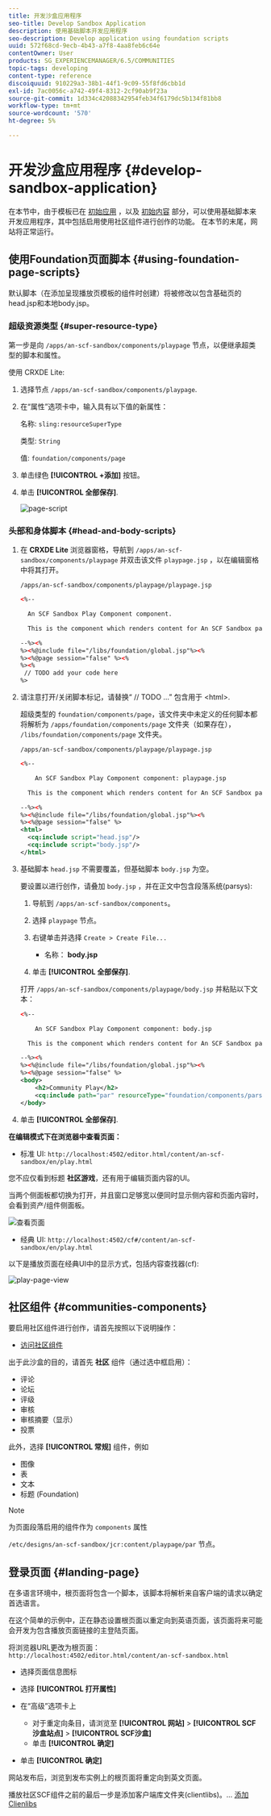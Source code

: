 ```yaml
---
title: 开发沙盒应用程序
seo-title: Develop Sandbox Application
description: 使用基础脚本开发应用程序
seo-description: Develop application using foundation scripts
uuid: 572f68cd-9ecb-4b43-a7f8-4aa8feb6c64e
contentOwner: User
products: SG_EXPERIENCEMANAGER/6.5/COMMUNITIES
topic-tags: developing
content-type: reference
discoiquuid: 910229a3-38b1-44f1-9c09-55f8fd6cbb1d
exl-id: 7ac0056c-a742-49f4-8312-2cf90ab9f23a
source-git-commit: 1d334c42088342954feb34f6179dc5b134f81bb8
workflow-type: tm+mt
source-wordcount: '570'
ht-degree: 5%

---
```


# 开发沙盒应用程序  {#develop-sandbox-application}

在本节中，由于模板已在 [初始应用](initial-app.md) ，以及 [初始内容](initial-content.md) 部分，可以使用基础脚本来开发应用程序，其中包括启用使用社区组件进行创作的功能。 在本节的末尾，网站将正常运行。

## 使用Foundation页面脚本 {#using-foundation-page-scripts}

默认脚本（在添加呈现播放页模板的组件时创建）将被修改以包含基础页的head.jsp和本地body.jsp。

### 超级资源类型 {#super-resource-type}

第一步是向 `/apps/an-scf-sandbox/components/playpage` 节点，以便继承超类型的脚本和属性。

使用 CRXDE Lite:

1. 选择节点 `/apps/an-scf-sandbox/components/playpage`.
1. 在“属性”选项卡中，输入具有以下值的新属性：

   名称: `sling:resourceSuperType`

   类型: `String`

   值: `foundation/components/page`

1. 单击绿色 **[!UICONTROL +添加]** 按钮。
1. 单击 **[!UICONTROL 全部保存]**.

   ![page-script](assets/page-script.png)

### 头部和身体脚本 {#head-and-body-scripts}

1. 在 **CRXDE Lite** 浏览器窗格，导航到 `/apps/an-scf-sandbox/components/playpage` 并双击该文件 `playpage.jsp` ，以在编辑窗格中将其打开。

   `/apps/an-scf-sandbox/components/playpage/playpage.jsp`

   ```xml
   <%--
   
     An SCF Sandbox Play Component component.
   
     This is the component which renders content for An SCF Sandbox page.
   
   --%><%
   %><%@include file="/libs/foundation/global.jsp"%><%
   %><%@page session="false" %><%
   %><%
    // TODO add your code here
   %>
   ```

1. 请注意打开/关闭脚本标记，请替换“ // TODO ...” 包含用于 &lt;html>.

   超级类型的 `foundation/components/page`，该文件夹中未定义的任何脚本都将解析为 `/apps/foundation/components/page` 文件夹（如果存在）， `/libs/foundation/components/page` 文件夹。

   `/apps/an-scf-sandbox/components/playpage/playpage.jsp`

   ```xml
   <%--
   
       An SCF Sandbox Play Component component: playpage.jsp
   
     This is the component which renders content for An SCF Sandbox page.
   
   --%><%
   %><%@include file="/libs/foundation/global.jsp"%><%
   %><%@page session="false" %>
   <html>
     <cq:include script="head.jsp"/>
     <cq:include script="body.jsp"/>
   </html>
   ```

1. 基础脚本 `head.jsp` 不需要覆盖，但基础脚本 `body.jsp` 为空。

   要设置以进行创作，请叠加 `body.jsp` ，并在正文中包含段落系统(parsys):

   1. 导航到 `/apps/an-scf-sandbox/components`。
   1. 选择 `playpage` 节点。
   1. 右键单击并选择 `Create > Create File...`

      * 名称： **body.jsp**
   1. 单击 **[!UICONTROL 全部保存]**.

   打开 `/apps/an-scf-sandbox/components/playpage/body.jsp` 并粘贴以下文本：

   ```xml
   <%--
   
       An SCF Sandbox Play Component component: body.jsp
   
     This is the component which renders content for An SCF Sandbox page.
   
   --%><%
   %><%@include file="/libs/foundation/global.jsp"%><%
   %><%@page session="false" %>
   <body>
       <h2>Community Play</h2>
       <cq:include path="par" resourceType="foundation/components/parsys" />
   </body>
   ```

1. 单击 **[!UICONTROL 全部保存]**.

**在编辑模式下在浏览器中查看页面：**

* 标准 UI: `http://localhost:4502/editor.html/content/an-scf-sandbox/en/play.html`

您不应仅看到标题 **社区游戏**，还有用于编辑页面内容的UI。

当两个侧面板都切换为打开，并且窗口足够宽以便同时显示侧内容和页面内容时，会看到资产/组件侧面板。

![查看页面](assets/view-page.png)

* 经典 UI: `http://localhost:4502/cf#/content/an-scf-sandbox/en/play.html`

以下是播放页面在经典UI中的显示方式，包括内容查找器(cf):

![play-page-view](assets/play-page-view.png)

## 社区组件 {#communities-components}

要启用社区组件进行创作，请首先按照以下说明操作：

* [访问社区组件](basics.md#accessing-communities-components)

出于此沙盒的目的，请首先 **社区** 组件（通过选中框启用）：

* 评论
* 论坛
* 评级
* 审核
* 审核摘要（显示）
* 投票

此外，选择 **[!UICONTROL 常规]** 组件，例如

* 图像
* 表
* 文本
* 标题 (Foundation)

>[!NOTE]
>
>为页面段落启用的组件作为 `components` 属性
>
>`/etc/designs/an-scf-sandbox/jcr:content/playpage/par` 节点。

## 登录页面 {#landing-page}

在多语言环境中，根页面将包含一个脚本，该脚本将解析来自客户端的请求以确定首选语言。

在这个简单的示例中，正在静态设置根页面以重定向到英语页面，该页面将来可能会开发为包含播放页面链接的主登陆页面。

将浏览器URL更改为根页面： `http://localhost:4502/editor.html/content/an-scf-sandbox.html`

* 选择页面信息图标
* 选择 **[!UICONTROL 打开属性]**
* 在“高级”选项卡上

   * 对于重定向条目，请浏览至 **[!UICONTROL 网站]** > **[!UICONTROL SCF沙盒站点]** > **[!UICONTROL SCF沙盒]**
   * 单击 **[!UICONTROL 确定]**

* 单击 **[!UICONTROL 确定]**

网站发布后，浏览到发布实例上的根页面将重定向到英文页面。

播放社区SCF组件之前的最后一步是添加客户端库文件夹(clientlibs)。... [添加Clienlibs](add-clientlibs.md)
